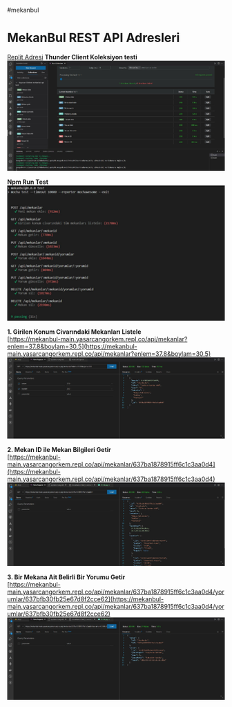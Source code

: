#mekanbul
# MekanBul REST API Adresleri #

[Replit Adresi](https://mekanbul-main.yasarcangorkem.repl.co/?enlem=37.8&boylam=30.5)
**Thunder Client Koleksiyon testi** <br>
![koleksiyon test resmi](https://github.com/yasarcangorkem/mekanbul-main/blob/odev6/resimler/Collection%20test.jpg) <br>

**Npm Run Test** <br>
![test resmi](https://github.com/yasarcangorkem/mekanbul-main/blob/odev6/resimler/test.jpg) <br>

**1. Girilen Konum Civarındaki Mekanları Listele** <br>
[https://mekanbul-main.yasarcangorkem.repl.co/api/mekanlar?enlem=37.8&boylam=30.5](https://mekanbul-main.yasarcangorkem.repl.co/api/mekanlar?enlem=37.8&boylam=30.5) <br>
![mekan resmi](https://github.com/yasarcangorkem/mekanbul-main/blob/odev5/resimler/200ok.jpg) <br>

**2. Mekan ID ile Mekan Bilgileri Getir** <br>
[https://mekanbul-main.yasarcangorkem.repl.co/api/mekanlar/637ba1878915ff6c1c3aa0d4](https://mekanbul-main.yasarcangorkem.repl.co/api/mekanlar/637ba1878915ff6c1c3aa0d4) <br>
![mekanlar resmi](https://github.com/yasarcangorkem/mekanbul-main/blob/odev5/resimler/mekan.jpg) <br>

**3. Bir Mekana Ait Belirli Bir Yorumu Getir** <br>
[https://mekanbul-main.yasarcangorkem.repl.co/api/mekanlar/637ba1878915ff6c1c3aa0d4/yorumlar/637bfb30fb25e67d8f2cce62](https://mekanbul-main.yasarcangorkem.repl.co/api/mekanlar/637ba1878915ff6c1c3aa0d4/yorumlar/637bfb30fb25e67d8f2cce62) <br>
![mekanlar resmi](https://github.com/yasarcangorkem/mekanbul-main/blob/odev5/resimler/yorumlar.jpg) <br>
